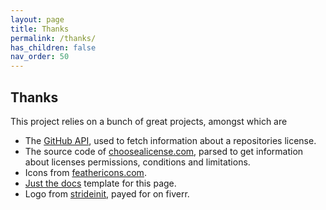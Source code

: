 ```yaml
---
layout: page
title: Thanks
permalink: /thanks/
has_children: false
nav_order: 50
---
```


## Thanks

This project relies on a bunch of great projects, amongst which are

* The [GitHub API](https://docs.github.com/en/rest), used to fetch information about a repositories license.
* The source code of [choosealicense.com](https://choosealicense.com), parsed to get information about 
licenses permissions, conditions and limitations. 
* Icons from [feathericons.com](https://feathericons.com/).
* [Just the docs](https://github.com/pmarsceill/just-the-docs) template for this page.
* Logo from [strideinit](https://www.fiverr.com/strideinit), payed for on fiverr.
